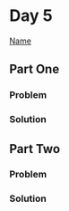 # Day 5

[Name](https://adventofcode.com/2024/day/5)

## Part One

### Problem

### Solution

## Part Two

### Problem

### Solution
